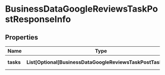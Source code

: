 # BusinessDataGoogleReviewsTaskPostResponseInfo


## Properties

| Name | Type | Description | Notes |
|------------ | ------------- | ------------- | -------------|
**tasks** | **List[Optional[BusinessDataGoogleReviewsTaskPostTaskInfo]]** | array of tasks |[optional]|